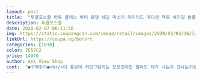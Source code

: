 ```yaml
---
layout: post 
title:  "투쿨포스쿨 아트 클래스 바이 로댕 쉐딩 마스터 리미티드 에디션 팩트 셰이딩 본품 9.5g + 미니 브러쉬 + 가죽 파우치 세트, 혼합 색상, 1세트" 
description: 투쿨포스쿨 ..
date: 2020-02-07 06:11:56 
img: https://static.coupangcdn.com/image/retail/images/2020/01/03/16/3/55cd8d90-138c-4143-9022-8f8b6eeb1de9.jpg 
linkUrl: https://coupa.ng/borVrt 
categories: [1010] 
color: 7E57C2 
price: 14970 
author: Ask View Shop 
cont:  "●구매후기●<br/>다 좋은데 저만그런지는 모르겠지만 발라도 티가 나는지 안나는지를 모르겠네요 그래도 잘 쓰고있어요 :)<br/>세일할때 사도되지만 거의 다써가서 곧 부서질위기라.<br/>.<br/>쿠팡으로 쿠폰써서ㅎㅎ 급하게 주문합니당ㅎㅎ 이전꺼 꽤오래 쓰고잇엇는데 패키지가 가죽으로 리뉴얼되었엇네용 그래서 그런지 무게는 비교하면 조금 무거워진거같은데 고급진 느낌이에요! 용량은 그대로입니당<br/>턱 쉐딩하기에 적당한 브러쉬는 아니지만(헤어라인 쉐딩할 때 좋음) 질 좋고 파우치가 있어서 들고 다니기 편해요<br/>" 
---
```

